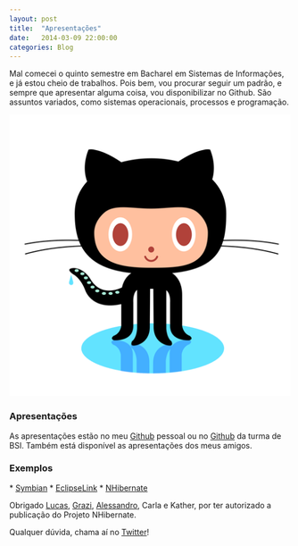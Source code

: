 ```yaml
---
layout: post
title:  "Apresentações"
date:   2014-03-09 22:00:00
categories: Blog
---
```


Mal comecei o quinto semestre em Bacharel em Sistemas de Informações, e já estou cheio de trabalhos. Pois bem, vou procurar seguir um padrão, e sempre que apresentar alguma coisa, vou disponibilizar no Github. São assuntos variados, como sistemas operacionais, processos e programação.

<img src="/img/posts/github.png" />

<h3>Apresentações</h3>
As apresentações estão no meu <a href="https://github.com/FabricioRonchi" target="blank">Github</a> pessoal ou no <a href="https://github.com/bsi" target="blank">Github</a> da turma de BSI. Também está disponível as apresentações dos meus amigos.

<h3>Exemplos</h3>
* <a href="https://github.com/bsi/Symbian" target="blank">Symbian</a>
* <a href="https://github.com/bsi/EclipseLink" target="blank">EclipseLink</a>
* <a href="https://github.com/bsi/nhibernate" target="blank">NHibernate</a>

Obrigado <a href="https://github.com/AgtLucas" target="blank">Lucas</a>, <a href="https://github.com/grazigrossklags" target="blank">Grazi</a>, <a href="https://github.com/alessandrostein" target="blank">Alessandro</a>, Carla e Kather, por ter autorizado a publicação do Projeto NHibernate.

Qualquer dúvida, chama aí no <a href="https://twitter.com/FRonchii" target="blank">Twitter</a>!
